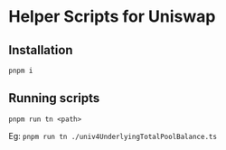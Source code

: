 # Helper Scripts for Uniswap

## Installation

`pnpm i`

## Running scripts

`pnpm run tn <path>`

Eg:
`pnpm run tn ./univ4UnderlyingTotalPoolBalance.ts`
